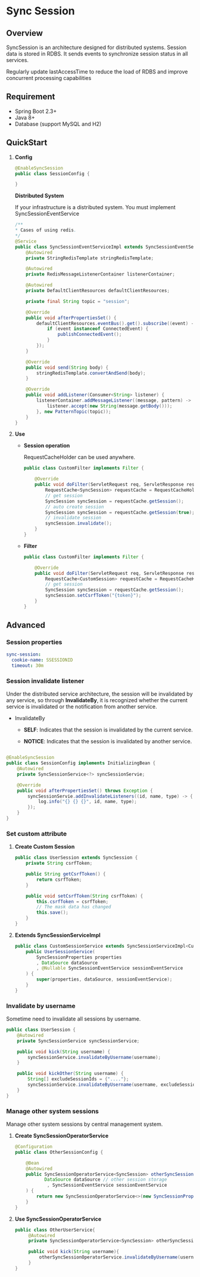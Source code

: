 # Sync Session

## Overview

SyncSession is an architecture designed for distributed systems. Session data is stored in RDBS. It sends events to
synchronize session status in all services.

Regularly update lastAccessTime to reduce the load of RDBS and improve concurrent processing capabilities

## Requirement

* Spring Boot 2.3+
* Java 8+
* Database (support MySQL and H2)

## QuickStart

1. **Config**

    ```java
    @EnableSyncSession
    public class SessionConfig {

    }
    ```

   **Distributed System**

   If your infrastructure is a distributed system. You must implement SyncSessionEventService

    ```java
    /**
    * Cases of using redis.
    */
    @Service
    public class SyncSessionEventServiceImpl extends SyncSessionEventService implements InitializingBean {
        @Autowired
        private StringRedisTemplate stringRedisTemplate;

        @Autowired
        private RedisMessageListenerContainer listenerContainer;

        @Autowired
        private DefaultClientResources defaultClientResources;

        private final String topic = "session";
   
        @Override
        public void afterPropertiesSet() {
            defaultClientResources.eventBus().get().subscribe((event) -> {
                if (event instanceof ConnectedEvent) {
                    publishConnectedEvent();
                }
            });
        }

        @Override
        public void send(String body) {
            stringRedisTemplate.convertAndSend(body);
        }

        @Override
        public void addListener(Consumer<String> listener) {
            listenerContainer.addMessageListener((message, pattern) -> {
                listener.accept(new String(message.getBody()));
            }, new PatternTopic(topic));
        }
    }
    ```

2. **Use**

    * **Session operation**

      RequestCacheHolder can be used anywhere.

        ```java
        public class CustomFilter implements Filter {
        
            @Override
            public void doFilter(ServletRequest req, ServletResponse res, FilterChain chain) throws IOException, ServletException {
                RequestCache<SyncSession> requestCache = RequestCacheHolder.get();
                // get session
                SyncSession syncSession = requestCache.getSession();
                // auto create session
                SyncSession syncSession = requestCache.getSession(true);
                // invalidate session
                syncSession.invalidate();
            }
        }
        ```

    * **Filter**

        ```java
        public class CustomFilter implements Filter {
        
            @Override
            public void doFilter(ServletRequest req, ServletResponse res, FilterChain chain) throws IOException, ServletException {
                RequestCache<CustomSession> requestCache = RequestCacheHolder.get(CustomSession.class);
                // get session
                SyncSession syncSession = requestCache.getSession();
                syncSession.setCsrfToken("{token}");
            }
        }
        ```

## Advanced

### **Session properties**

```yaml
sync-session:
  cookie-name: SSESSIONID
  timeout: 30m
```

### **Session invalidate listener**

Under the distributed service architecture, the session will be invalidated by any service, so through **InvalidateBy**,
it is recognized whether the current service is invalidated or the notification from another service.

* InvalidateBy

    * **SELF**: Indicates that the session is invalidated by the current service.

    * **NOTICE**: Indicates that the session is invalidated by another service.

```java

@EnableSyncSession
public class SessionConfig implements InitializingBean {
    @Autowired
    private SyncSessionService<?> syncSessionServie;

    @Override
    public void afterPropertiesSet() throws Exception {
        syncSessionServie.addInvalidateListeners((id, name, type) -> {
            log.info("{} {} {}", id, name, type);
        });
    }
}
```

### **Set custom attribute**

1. **Create Custom Session**

    ```java
    public class UserSession extends SyncSession {
        private String csrfToken;
    
        public String getCsrfToken() {
            return csrfToken;
        }
    
        public void setCsrfToken(String csrfToken) {
            this.csrfToken = csrfToken;
            // The mask data has changed
            this.save();
        }
    }
    ```

2. **Extends SyncSessionServiceImpl**

    ```java
    public class CustomSessionService extends SyncSessionServiceImpl<CustomSession> {
        public UserSessionService(
            SyncSessionProperties properties
            , DataSource dataSource
            , @Nullable SyncSessionEventService sessionEventService
        ) {
            super(properties, dataSource, sessionEventService);
        }
    }
    ```

### **Invalidate by username**

Sometime need to invalidate all sessions by username.

```java
public class UserSession {
    @Autowired
    private SyncSessionService syncSessionService;

    public void kick(String username) {
        syncSessionService.invalidateByUsername(username);
    }

    public void kickOther(String username) {
        String[] excludeSessionIds = {"...."};
        syncSessionService.invalidateByUsername(username, excludeSessionIds);
    }
}
```

### **Manage other system sessions**

Manage other system sessions by central management system.

1. **Create SyncSessionOperatorService**

   ```java
   @Configuration
   public class OtherSessionConfig {
   
       @Bean
       @Autowired
       public SyncSessionOperatorService<SyncSession> otherSyncSessionOperatorService(
              DataSource dataSource // other session storage
               , SyncSessionEventService sessionEventService
       ) {
           return new SyncSessionOperatorService<>(new SyncSessionProperties(), dataSource, sessionEventService);
       }
   }
   ```

2. **Use SyncSessionOperatorService**

   ```java
   public class OtherUserService{
        @Autowired
        private SyncSessionOperatorService<SyncSession> otherSyncSessionOperatorService;
   
        public void kick(String username){
            otherSyncSessionOperatorService.invalidateByUsername(username);
        }
   }
   ```
